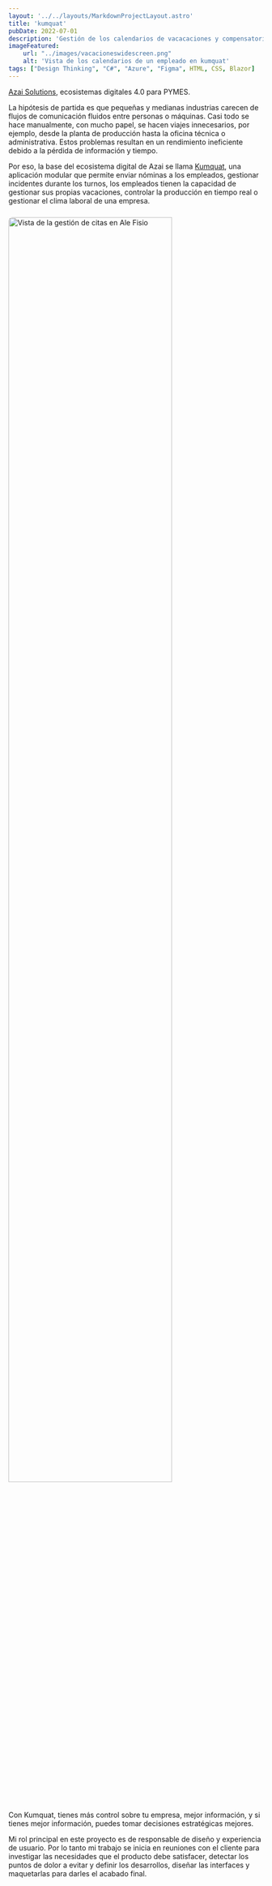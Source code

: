 ```yaml
---
layout: '../../layouts/MarkdownProjectLayout.astro'
title: 'kumquat'
pubDate: 2022-07-01
description: 'Gestión de los calendarios de vacacaciones y compensatorios. Módulo diseñado para el ecosistema kumquat.'
imageFeatured:
    url: "../images/vacacioneswidescreen.png"
    alt: 'Vista de los calendarios de un empleado en kumquat'
tags: ["Design Thinking", "C#", "Azure", "Figma", HTML, CSS, Blazor]
---
```

<a href="https://azai.info" target="_blank">Azai Solutions</a>, ecosistemas digitales 4.0 para PYMES.

La hipótesis de partida es que pequeñas y medianas industrias carecen de flujos de comunicación fluidos entre personas o máquinas. Casi todo se hace manualmente, con mucho papel, se hacen viajes innecesarios, por ejemplo, desde la planta de producción hasta la oficina técnica o administrativa. Estos problemas resultan en un rendimiento ineficiente debido a la pérdida de información y tiempo.

Por eso, la base del ecosistema digital de Azai se llama <a href="https://azai.info/kumquat-ecosistema-digital-para-la-industria/" target="_blank">Kumquat</a>, una aplicación modular que permite enviar nóminas a los empleados, gestionar incidentes durante los turnos, los empleados tienen la capacidad de gestionar sus propias vacaciones, controlar la producción en tiempo real o gestionar el clima laboral de una empresa.

<div class="flex justify-center items-center">
            <img src="../images/kqshowcase.jpg" width="80%" alt="Vista de la gestión de citas en Ale Fisio" class="imgmd">
</div>  


Con Kumquat, tienes más control sobre tu empresa, mejor información, y si tienes mejor información, puedes tomar decisiones estratégicas mejores.

Mi rol principal en este proyecto es de responsable de diseño y experiencia de usuario.
Por lo tanto mi trabajo se inicia en reuniones con el cliente para investigar las necesidades que el producto debe satisfacer, detectar los puntos de dolor a evitar y definir los desarrollos, diseñar las interfaces y maquetarlas para darles el acabado final.

<style>
    .imgmd{
        border-radius: 0.5rem;
        margin-top: 2%;
        margin-bottom: 2%;
    }
</style>